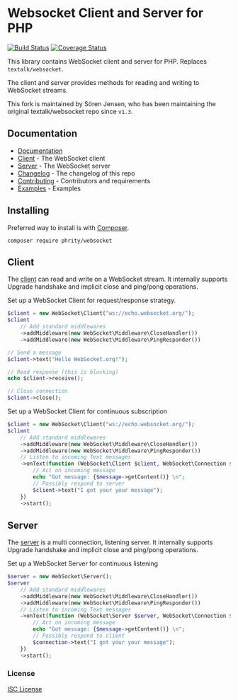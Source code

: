 # Websocket Client and Server for PHP

[![Build Status](https://github.com/sirn-se/websocket-php/actions/workflows/acceptance.yml/badge.svg)](https://github.com/sirn-se/websocket-php/actions)
[![Coverage Status](https://coveralls.io/repos/github/sirn-se/websocket-php/badge.svg?branch=v2.0-main)](https://coveralls.io/github/sirn-se/websocket-php)

This library contains WebSocket client and server for PHP.
Replaces `textalk/websocket`.

The client and server provides methods for reading and writing to WebSocket streams.

This fork is maintained by Sören Jensen, who has been maintaining the original textalk/websocket
repo since `v1.3`.

## Documentation

* [Documentation](docs/Index.md)
* [Client](docs/Client.md) - The WebSocket client
* [Server](docs/Server.md) - The WebSocket server
* [Changelog](docs/Changelog.md) - The changelog of this repo
* [Contributing](docs/Contributing.md) - Contributors and requirements
* [Examples](docs/Examples.md) - Examples

## Installing

Preferred way to install is with [Composer](https://getcomposer.org/).
```
composer require phrity/websocket
```

## Client

The [client](docs/Client.md) can read and write on a WebSocket stream.
It internally supports Upgrade handshake and implicit close and ping/pong operations.

Set up a WebSocket Client for request/response strategy.
```php
$client = new WebSocket\Client("ws://echo.websocket.org/");
$client
    // Add standard middlewares
    ->addMiddleware(new WebSocket\Middleware\CloseHandler())
    ->addMiddleware(new WebSocket\Middleware\PingResponder())

// Send a message
$client->text("Hello WebSocket.org!");

// Read response (this is blocking)
echo $client->receive();

// Close connection
$client->close();
```

Set up a WebSocket Client for continuous subscription
```php
$client = new WebSocket\Client("ws://echo.websocket.org/");
$client
    // Add standard middlewares
    ->addMiddleware(new WebSocket\Middleware\CloseHandler())
    ->addMiddleware(new WebSocket\Middleware\PingResponder())
    // Listen to incoming Text messages
    ->onText(function (WebSocket\Client $client, WebSocket\Connection $connection, WebSocket\Message\Message $message) {
        // Act on incoming message
        echo "Got message: {$message->getContent()} \n";
        // Possibly respond to server
        $client->text("I got your your message");
    })
    ->start();
```


## Server

The [server](docs/Server.md) is a multi connection, listening server.
It internally supports Upgrade handshake and implicit close and ping/pong operations.

Set up a WebSocket Server for continuous listening
```php
$server = new WebSocket\Server();
$server
    // Add standard middlewares
    ->addMiddleware(new WebSocket\Middleware\CloseHandler())
    ->addMiddleware(new WebSocket\Middleware\PingResponder())
    // Listen to incoming Text messages
    ->onText(function (WebSocket\Server $server, WebSocket\Connection $connection, WebSocket\Message\Message $message) {
        // Act on incoming message
        echo "Got message: {$message->getContent()} \n";
        // Possibly respond to client
        $connection->text("I got your your message");
    })
    ->start();
```

### License

[ISC License](COPYING.md)

